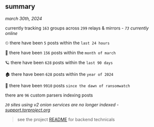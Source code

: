 
## summary
_march 30th, 2024_

currently tracking `163` groups across `299` relays & mirrors - _`73` currently online_

⏲ there have been `5` posts within the `last 24 hours`

🦈 there have been `156` posts within the `month of march`

🪐 there have been `628` posts within the `last 90 days`

🏚 there have been `628` posts within the `year of 2024`

🦕 there have been `9910` posts `since the dawn of ransomwatch`

there are `96` custom parsers indexing posts

_`20` sites using v2 onion services are no longer indexed - [support.torproject.org](https://support.torproject.org/onionservices/v2-deprecation/)_

> see the project [README](https://github.com/joshhighet/ransomwatch#ransomwatch--) for backend technicals
